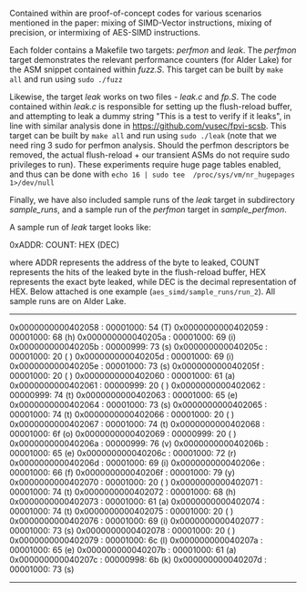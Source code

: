Contained within are proof-of-concept codes for various scenarios mentioned in the paper: mixing of SIMD-Vector instructions, mixing of precision, or intermixing of AES-SIMD instructions.

Each folder contains a Makefile two targets: *perfmon* and *leak*. The *perfmon* target demonstrates the relevant performance counters (for Alder Lake) for the ASM snippet contained within *fuzz.S*. This target can be built by `make all` and run using `sudo ./fuzz`

Likewise, the target *leak* works on two files - *leak.c* and *fp.S*. The code contained within *leak.c* is responsible for setting up the flush-reload buffer, and attempting to leak a dummy string "This is a test to verify if it leaks", in line with similar analysis done in https://github.com/vusec/fpvi-scsb. This target can be built by `make all` and run using `sudo ./leak` (note that we need ring 3 sudo for perfmon analysis. Should the perfmon descriptors be removed, the actual flush-reload + our transient ASMs do not require sudo privileges to run). These experiments require huge page tables enabled, and thus can be done with `echo 16 | sudo tee  /proc/sys/vm/nr_hugepages 1>/dev/null`

Finally, we have also included sample runs of the *leak* target in subdirectory *sample_runs*, and a sample run of the *perfmon* target in *sample_perfmon*.

A sample run of *leak* target looks like:

0xADDR:
   COUNT: HEX (DEC)

where ADDR represents the address of the byte to leaked, COUNT represents the hits of the leaked byte in the flush-reload buffer, HEX represents the exact byte leaked, while DEC is the decimal representation of HEX. Below attached is one example (`aes_simd/sample_runs/run_2`). All sample runs are on Alder Lake.

--------
0x0000000000402058 :
	00001000: 54 (T)
0x0000000000402059 :
	00001000: 68 (h)
0x000000000040205a :
	00001000: 69 (i)
0x000000000040205b :
	00000999: 73 (s)
0x000000000040205c :
	00001000: 20 ( )
0x000000000040205d :
	00001000: 69 (i)
0x000000000040205e :
	00001000: 73 (s)
0x000000000040205f :
	00001000: 20 ( )
0x0000000000402060 :
	00001000: 61 (a)
0x0000000000402061 :
	00000999: 20 ( )
0x0000000000402062 :
	00000999: 74 (t)
0x0000000000402063 :
	00001000: 65 (e)
0x0000000000402064 :
	00001000: 73 (s)
0x0000000000402065 :
	00001000: 74 (t)
0x0000000000402066 :
	00001000: 20 ( )
0x0000000000402067 :
	00001000: 74 (t)
0x0000000000402068 :
	00001000: 6f (o)
0x0000000000402069 :
	00000999: 20 ( )
0x000000000040206a :
	00000999: 76 (v)
0x000000000040206b :
	00001000: 65 (e)
0x000000000040206c :
	00001000: 72 (r)
0x000000000040206d :
	00001000: 69 (i)
0x000000000040206e :
	00001000: 66 (f)
0x000000000040206f :
	00001000: 79 (y)
0x0000000000402070 :
	00001000: 20 ( )
0x0000000000402071 :
	00001000: 74 (t)
0x0000000000402072 :
	00001000: 68 (h)
0x0000000000402073 :
	00001000: 61 (a)
0x0000000000402074 :
	00001000: 74 (t)
0x0000000000402075 :
	00001000: 20 ( )
0x0000000000402076 :
	00001000: 69 (i)
0x0000000000402077 :
	00001000: 73 (s)
0x0000000000402078 :
	00001000: 20 ( )
0x0000000000402079 :
	00001000: 6c (l)
0x000000000040207a :
	00001000: 65 (e)
0x000000000040207b :
	00001000: 61 (a)
0x000000000040207c :
	00000998: 6b (k)
0x000000000040207d :
	00001000: 73 (s)

--------
